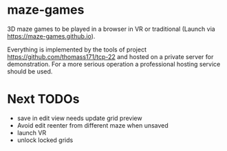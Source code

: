 # maze-games
3D maze games to be played in a browser in VR or traditional (Launch via https://maze-games.github.io).

Everything is implemented by the tools of project https://github.com/thomass171/tcp-22 and hosted on a private server for demonstration. For a more serious
operation a professional hosting service should be used.

# Next TODOs

* save in edit view needs update grid preview
* Avoid edit reenter from different maze when unsaved
* launch VR
* unlock locked grids
